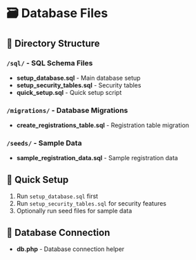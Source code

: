 # 🗃️ Database Files

## 📁 Directory Structure

### `/sql/` - SQL Schema Files
- **setup_database.sql** - Main database setup
- **setup_security_tables.sql** - Security tables
- **quick_setup.sql** - Quick setup script

### `/migrations/` - Database Migrations
- **create_registrations_table.sql** - Registration table migration

### `/seeds/` - Sample Data
- **sample_registration_data.sql** - Sample registration data

## 🚀 Quick Setup
1. Run `setup_database.sql` first
2. Run `setup_security_tables.sql` for security features
3. Optionally run seed files for sample data

## 📝 Database Connection
- **db.php** - Database connection helper